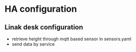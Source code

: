 # HA configuration

## Linak desk configuration
- retrieve height through mqtt based sensor in sensors.yaml
- send data by service